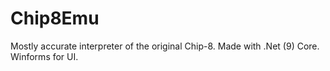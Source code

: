 # Chip8Emu

Mostly accurate interpreter of the original Chip-8. Made with .Net (9) Core. Winforms for UI.
